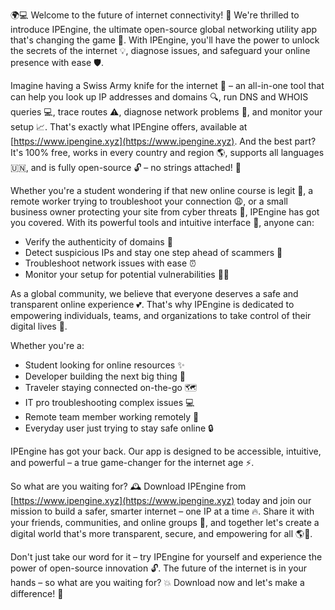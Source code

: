 🌍💻 Welcome to the future of internet connectivity! 🚀 We're thrilled to introduce IPEngine, the ultimate open-source global networking utility app that's changing the game 🔧. With IPEngine, you'll have the power to unlock the secrets of the internet 💡, diagnose issues, and safeguard your online presence with ease 🛡️.

Imagine having a Swiss Army knife for the internet 🎯 – an all-in-one tool that can help you look up IP addresses and domains 🔍, run DNS and WHOIS queries 💻, trace routes ⚠️, diagnose network problems 💸, and monitor your setup 📈. That's exactly what IPEngine offers, available at [https://www.ipengine.xyz](https://www.ipengine.xyz). And the best part? It's 100% free, works in every country and region 🌎, supports all languages 🇺🇳, and is fully open-source 🔓 – no strings attached! 💸

Whether you're a student wondering if that new online course is legit 🤔, a remote worker trying to troubleshoot your connection 😩, or a small business owner protecting your site from cyber threats 👀, IPEngine has got you covered. With its powerful tools and intuitive interface 🔧, anyone can:

* Verify the authenticity of domains 💯
* Detect suspicious IPs and stay one step ahead of scammers 🚨
* Troubleshoot network issues with ease ⏰
* Monitor your setup for potential vulnerabilities 🕵️‍♀️

As a global community, we believe that everyone deserves a safe and transparent online experience 💕. That's why IPEngine is dedicated to empowering individuals, teams, and organizations to take control of their digital lives 🔋.

Whether you're a:

* Student looking for online resources ✨
* Developer building the next big thing 🚀
* Traveler staying connected on-the-go 🗺️
* IT pro troubleshooting complex issues 💻
* Remote team member working remotely 🏢
* Everyday user just trying to stay safe online 🔒

IPEngine has got your back. Our app is designed to be accessible, intuitive, and powerful – a true game-changer for the internet age ⚡️.

So what are you waiting for? 🕰️ Download IPEngine from [https://www.ipengine.xyz](https://www.ipengine.xyz) today and join our mission to build a safer, smarter internet – one IP at a time 🔥. Share it with your friends, communities, and online groups 👫, and together let's create a digital world that's more transparent, secure, and empowering for all 🌎💪.

Don't just take our word for it – try IPEngine for yourself and experience the power of open-source innovation 🔓. The future of the internet is in your hands – so what are you waiting for? 💥 Download now and let's make a difference! 👊